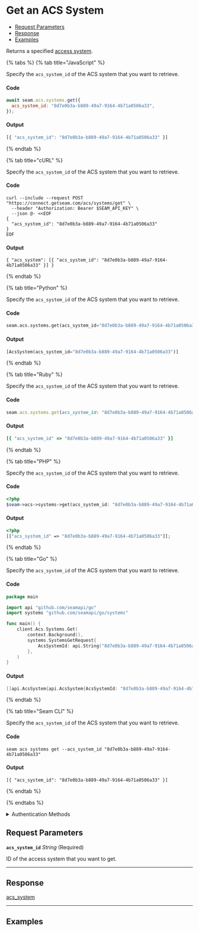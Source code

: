 # Get an ACS System

- [Request Parameters](./#request-parameters)
- [Response](./#response)
- [Examples](./#examples)

Returns a specified [access system](https://docs.seam.co/latest/capability-guides/access-systems).


{% tabs %}
{% tab title="JavaScript" %}

Specify the `acs_system_id` of the ACS system that you want to retrieve.

#### Code

```javascript
await seam.acs.systems.get({
  acs_system_id: "8d7e0b3a-b889-49a7-9164-4b71a0506a33",
});
```

#### Output

```javascript
[{ "acs_system_id": "8d7e0b3a-b889-49a7-9164-4b71a0506a33" }]
```
{% endtab %}

{% tab title="cURL" %}

Specify the `acs_system_id` of the ACS system that you want to retrieve.

#### Code

```curl
curl --include --request POST "https://connect.getseam.com/acs/systems/get" \
  --header "Authorization: Bearer $SEAM_API_KEY" \
  --json @- <<EOF
{
  "acs_system_id": "8d7e0b3a-b889-49a7-9164-4b71a0506a33"
}
EOF
```

#### Output

```curl
{ "acs_system": [{ "acs_system_id": "8d7e0b3a-b889-49a7-9164-4b71a0506a33" }] }
```
{% endtab %}

{% tab title="Python" %}

Specify the `acs_system_id` of the ACS system that you want to retrieve.

#### Code

```python
seam.acs.systems.get(acs_system_id="8d7e0b3a-b889-49a7-9164-4b71a0506a33")
```

#### Output

```python
[AcsSystem(acs_system_id="8d7e0b3a-b889-49a7-9164-4b71a0506a33")]
```
{% endtab %}

{% tab title="Ruby" %}

Specify the `acs_system_id` of the ACS system that you want to retrieve.

#### Code

```ruby
seam.acs.systems.get(acs_system_id: "8d7e0b3a-b889-49a7-9164-4b71a0506a33")
```

#### Output

```ruby
[{ "acs_system_id" => "8d7e0b3a-b889-49a7-9164-4b71a0506a33" }]
```
{% endtab %}

{% tab title="PHP" %}

Specify the `acs_system_id` of the ACS system that you want to retrieve.

#### Code

```php
<?php
$seam->acs->systems->get(acs_system_id: "8d7e0b3a-b889-49a7-9164-4b71a0506a33");
```

#### Output

```php
<?php
[["acs_system_id" => "8d7e0b3a-b889-49a7-9164-4b71a0506a33"]];
```
{% endtab %}

{% tab title="Go" %}

Specify the `acs_system_id` of the ACS system that you want to retrieve.

#### Code

```go
package main

import api "github.com/seamapi/go"
import systems "github.com/seamapi/go/systems"

func main() {
	client.Acs.Systems.Get(
		context.Background(),
		systems.SystemsGetRequest{
			AcsSystemId: api.String("8d7e0b3a-b889-49a7-9164-4b71a0506a33"),
		},
	)
}
```

#### Output

```go
[]api.AcsSystem{api.AcsSystem{AcsSystemId: "8d7e0b3a-b889-49a7-9164-4b71a0506a33"}}
```
{% endtab %}

{% tab title="Seam CLI" %}

Specify the `acs_system_id` of the ACS system that you want to retrieve.

#### Code

```seam_cli
seam acs systems get --acs_system_id "8d7e0b3a-b889-49a7-9164-4b71a0506a33"
```

#### Output

```seam_cli
[{ "acs_system_id": "8d7e0b3a-b889-49a7-9164-4b71a0506a33" }]
```
{% endtab %}

{% endtabs %}


<details>

<summary>Authentication Methods</summary>

- API key
- Personal access token
  <br>Must also include the `seam-workspace` header in the request.

To learn more, see [Authentication](https://docs.seam.co/latest/api/authentication).
</details>

## Request Parameters

**`acs_system_id`** *String* (Required)

ID of the access system that you want to get.

---


## Response

[acs\_system](./)


---

## Examples

